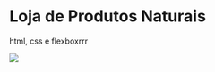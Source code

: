 # Loja de Produtos Naturais

html, css e flexboxrrr

<img src="https://github.com/dieegobs/loja-de-produtos-naturais/blob/main/images/Site.png?raw=true"/>
